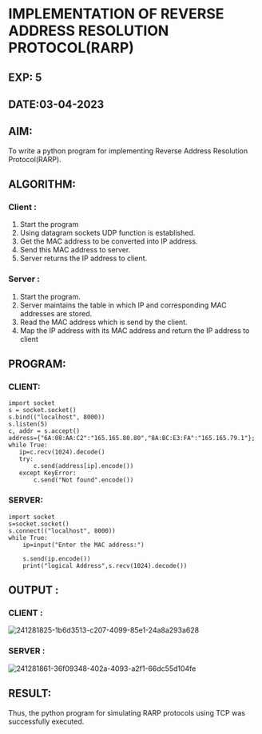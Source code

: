 # IMPLEMENTATION OF REVERSE ADDRESS RESOLUTION PROTOCOL(RARP)
## EXP: 5
## DATE:03-04-2023

## AIM:
To write a python program for implementing Reverse Address Resolution Protocol(RARP).

## ALGORITHM:
### Client :
1. Start the program
2. Using datagram sockets UDP function is established.
3. Get the MAC address to be converted into IP address.
4. Send this MAC address to server.
5. Server returns the IP address to client.
### Server :
1. Start the program.
2. Server maintains the table in which IP and corresponding MAC addresses are stored.
3. Read the MAC address which is send by the client.
4. Map the IP address with its MAC address and return the IP address to client

## PROGRAM:
### CLIENT:
```
import socket
s = socket.socket()
s.bind(("localhost", 8000))
s.listen(5)
c, addr = s.accept()
address={"6A:08:AA:C2":"165.165.80.80","8A:BC:E3:FA":"165.165.79.1"};
while True:
   ip=c.recv(1024).decode()
   try:
       c.send(address[ip].encode())
   except KeyError:
       c.send("Not found".encode())
 ```
### SERVER:
```
import socket
s=socket.socket()
s.connect(("localhost", 8000))
while True:
    ip=input("Enter the MAC address:")
     
    s.send(ip.encode())
    print("logical Address",s.recv(1024).decode())
 ```
## OUTPUT :
### CLIENT :
![241281825-1b6d3513-c207-4099-85e1-24a8a293a628](https://github.com/Mena-Rossini/EX-5/assets/102855266/927713fc-3457-4c24-9211-78f9cb243c59)


### SERVER  :

![241281861-36f09348-402a-4093-a2f1-66dc55d104fe](https://github.com/Mena-Rossini/EX-5/assets/102855266/321d6946-ebc6-4aad-b614-cdda3180feff)


## RESULT:
Thus, the python program for simulating RARP protocols using TCP was successfully executed.
